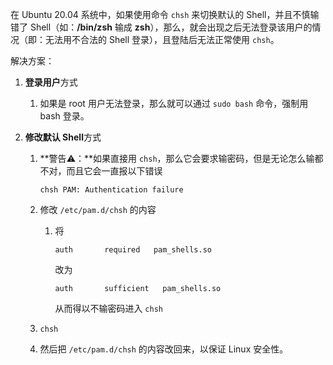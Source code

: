 在 Ubuntu 20.04 系统中，如果使用命令 `chsh` 来切换默认的 Shell，并且不慎输错了 Shell（如：**/bin/zsh** 输成 **zsh**），那么，就会出现之后无法登录该用户的情况（即：无法用不合法的 Shell 登录），且登陆后无法正常使用 `chsh`。 

解决方案：

1. **登录用户**方式

   1. 如果是 root 用户无法登录，那么就可以通过 `sudo bash` 命令，强制用 bash 登录。

2. **修改默认 Shell**方式

   1. **警告:warning:：**如果直接用 `chsh`，那么它会要求输密码，但是无论怎么输都不对，而且它会一直报以下错误

      ```
      chsh PAM: Authentication failure
      ```

   2. 修改 `/etc/pam.d/chsh` 的内容

      1. 将

         ```
         auth       required   pam_shells.so
         ```

         改为

         ```
         auth       sufficient   pam_shells.so
         ```

         从而得以不输密码进入 `chsh`

   3. `chsh`

   4. 然后把 `/etc/pam.d/chsh` 的内容改回来，以保证 Linux 安全性。

      